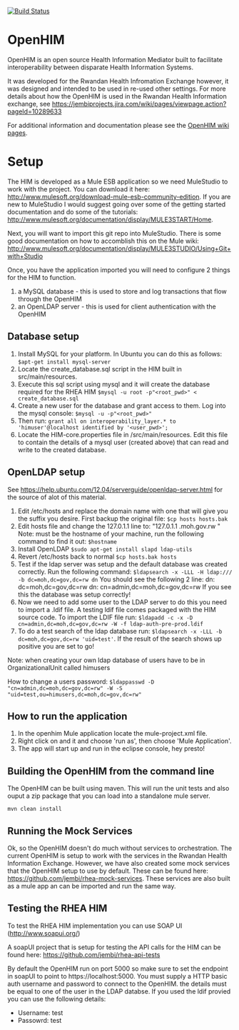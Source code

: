 [![Build Status](https://travis-ci.org/jembi/openhim.png?branch=develop)](https://travis-ci.org/jembi/openhim)

OpenHIM
=======

OpenHIM is an open source Health Information Mediator built to facilitate interoperability between disparate Health Information Systems.

It was developed for the Rwandan Health Infromation Exchange however, it was designed and intended to be used in re-used other settings. For more details about how the OpenHIM is used in the Rwandan Health Information exchange, see https://jembiprojects.jira.com/wiki/pages/viewpage.action?pageId=10289633

For additional information and documentation please see the [OpenHIM wiki pages](https://github.com/jembi/openhim/wiki).

Setup
=====

The HIM is developed as a Mule ESB application so we need MuleStudio to work with the project. You can download it here: http://www.mulesoft.org/download-mule-esb-community-edition. If you are new to MuleStudio I would suggest going over some of the getting started documentation and do some of the tutorials: http://www.mulesoft.org/documentation/display/MULE3START/Home.

Next, you will want to import this git repo into MuleStudio. There is some good documentation on how to accomblish this on the Mule wiki: http://www.mulesoft.org/documentation/display/MULE3STUDIO/Using+Git+with+Studio

Once, you have the application imported you will need to configure 2 things for the HIM to function.

1.	a MySQL database - this is used to store and log transactions that flow through the OpenHIM
2.	an OpenLDAP server - this is used for client authentication with the OpenHIM

Database setup
--------------

1.	Install MySQL for your platform. In Ubuntu you can do this as follows: `$apt-get install mysql-server`
2.	Locate the create_database.sql script in the HIM built in src/main/resources.
3.	Execute this sql script using mysql and it will create the database required for the RHEA HIM `$mysql -u root -p"<root_pwd>" < create_database.sql`
4.	Create a new user for the database and grant access to them. Log into the mysql console: `$mysql -u -p"<root_pwd>"`
5.	Then run: `grant all on interoperability_layer.* to 'himuser'@localhost identified by '<user_pwd>';`
6.	Locate the HIM-core.properties file in /src/main/resources. Edit this file to contain the details of a mysql user (created above) that can read and write to the created database.

OpenLDAP setup
--------------

See https://help.ubuntu.com/12.04/serverguide/openldap-server.html for the source of alot of this material.

1.	Edit /etc/hosts and replace the domain name with one that will give you the suffix you desire. First backup the original file: `$cp hosts hosts.bak`
2.	Edit hosts file and change the 127.0.1.1 line to: "127.0.1.1          <hostname>.moh.gov.rw           <hostname>" Note: <hostname> must be the hostname of your machine, run the following command to find it out: `$hostname`
3.	Install OpenLDAP `$sudo apt-get install slapd ldap-utils`
4.	Revert /etc/hosts back to normal `$cp hosts.bak hosts`
5.	Test if the ldap server was setup and the default database was created correctly. Run the following command: `$ldapsearch -x -LLL -H ldap:/// -b dc=moh,dc=gov,dc=rw dn` You should see the following 2 line:
	dn: dc=moh,dc=gov,dc=rw
	dn: cn=admin,dc=moh,dc=gov,dc=rw
	If you see this the database was setup correctly!
6.	Now we need to add some user to the LDAP server to do this you need to import a .ldif file. A testing ldif file comes packaged with the HIM source code. To import the LDIF file run: `$ldapadd -c -x -D cn=admin,dc=moh,dc=gov,dc=rw -W -f ldap-auth-pre-prod.ldif`
7.	To do a test search of the ldap database run: `$ldapsearch -x -LLL -b dc=moh,dc=gov,dc=rw 'uid=test'`. If the result of the search shows up positive you are set to go!

Note: when creating your own ldap database of users have to be in OrganizationalUnit called himusers

How to change a users password: `$ldappasswd -D "cn=admin,dc=moh,dc=gov,dc=rw" -W -S "uid=test,ou=himusers,dc=moh,dc=gov,dc=rw"`

How to run the application
--------------------------

1.	In the openhim Mule application locate the mule-project.xml file.
2.	Right click on and it and choose 'run as', then choose 'Mule Application'.
3.	The app will start up and run in the eclipse console, hey presto!

Building the OpenHIM from the command line
------------------------------------------

The OpenHIM can be built using maven. This will run the unit tests and also ouput a zip package that you can load into a standalone mule server.

`mvn clean install`

Running the Mock Services
-------------------------

Ok, so the OpenHIM doesn't do much without services to orchestration. The current OpenHIM is setup to work with the services in the Rwandan Health Information Exchange. However, we have also created some mock services that the OpenHIM setup to use by default. These can be found here: https://github.com/jembi/rhea-mock-services. These services are also built as a mule app an can be imported and run the same way.

Testing the RHEA HIM
--------------------

To test the RHEA HIM implementation you can use SOAP UI (http://www.soapui.org/)

A soapUI project that is setup for testing the API calls for the HIM can be found here: https://github.com/jembi/rhea-api-tests

By default the OpenHIM run on port 5000 so make sure to set the endpoint in soapUI to point to https://localhost:5000. You must supply a HTTP basic auth username and password to connect to the OpenHIM. the details must be equal to one of the user in the LDAP databse. If you used the ldif provied you can use the following details:
* Username: test
* Passowrd: test 

